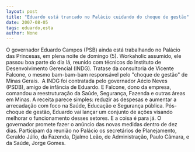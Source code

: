 ```yaml
---
layout: post
title: "Eduardo está trancado no Palácio cuidando do choque de gestão"
date: 2007-08-05
tags: eduardo,esta
author: None
---
```

O governador Eduardo Campos (PSB) ainda est&aacute; trabalhando no Pal&aacute;cio das Princesas, em plena noite de domingo (5). 
Workaholic&nbsp;assumido, ele passou boa parte do dia l&aacute;, reunido com&nbsp;t&eacute;cnicos do Instituto de Desenvolvimento Gerencial (INDG). Tratase da consultoria de Vicente Falcone, o mesmo bam-bam-bam respons&aacute;vel pelo &quot;choque de gest&atilde;o&quot; de Minas Gerais.&nbsp;
A INDG foi contratada pelo governador A&eacute;cio Neves (PSDB),&nbsp;amigo de inf&acirc;ncia de Eduardo.&nbsp;E Falcone, dono da empresa, comandou&nbsp;a&nbsp;reestrutura&ccedil;&atilde;o da Sa&uacute;de, Seguran&ccedil;a, Fazenda e outras &aacute;reas em Minas. 
A receita parece simples: reduzir as despesas e aumentar a arrecada&ccedil;&atilde;o com foco na Sa&uacute;de, Educa&ccedil;&atilde;o e Seguran&ccedil;a p&uacute;blica. 
P&oacute;s-choque de gest&atilde;o, Eduardo&nbsp;vai lan&ccedil;ar&nbsp;um conjunto de a&ccedil;&otilde;es visando melhorar o funcionamento desses setores. E a coisa &eacute; para j&aacute;. O governador promete fazer o an&uacute;ncio&nbsp;das novas medidas dentro de dez dias.
Participam da reuni&atilde;o no Pal&aacute;cio os secret&aacute;rios de Planejamento, Geraldo J&uacute;lio, da Fazenda, Djalmo Le&atilde;o,&nbsp;de Administra&ccedil;&atilde;o, Paulo C&acirc;mara, e da Sa&uacute;de, Jorge Gomes. 